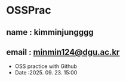 # OSSPrac
## name : kimminjungggg
## email : minmin124@dgu.ac.kr


- OSS practice with Github
- Date :2025. 09. 23. 15:00

